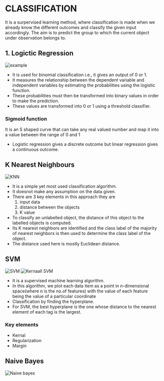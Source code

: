 # CLASSIFICATION

It is a surpervised learning method, where classification is made when we already know the different outcomes and classify the given input accordingly. The aim is to predict the group to which the current object under observation belongs to.

## 1. Logictic Regression
![example](https://user-images.githubusercontent.com/58341480/93097135-ceb0c100-f6c2-11ea-8430-1001187be4af.png)
* It is used for binomial classification i.e., it gives an output of 0 or 1.
* It measures the relationship between the dependent variable and independent variables by estimating the probabilities using the logistic function.
* These probabilities must then be transformed into binary values in  order to make the prediction.
* These values are transformed into 0 or 1 using a threshold classifier.
### Sigmoid function
  It is an S shaped curve that can take any real valued  number and map it into a value between the range of 0 and 1
* Logistic regression gives a discrete outcome but linear regression gives a continuous outcome.

## K Nearest Neighbours
![KNN](https://user-images.githubusercontent.com/58341480/93097130-cce6fd80-f6c2-11ea-9807-b43d8f91cd58.png)
* It is a simple yet most used classification algorithm.
* It doesnot make any assumption on the data given.
* There are 3 key elements in this approach they are
  1. input data
  2. distance between the objects
  3. K value
* To classify an unlabelled object, the distance of this object to the labelled objects is computed.
* Its K nearest neighbors are identified and the class label of the majority of nearest neighbors is then used to determine the class label of the object.
* The distance used here is mostly Euclidean distance.

## SVM
![SVM](https://user-images.githubusercontent.com/58341480/93097117-c9537680-f6c2-11ea-8526-982650f2e459.png)
![Kernaall SVM](https://user-images.githubusercontent.com/58341480/93097122-ca84a380-f6c2-11ea-9434-50c51c73c612.png)
* It is a supervised machine learning algorithm.
* In this algorithm, we plot each data item as a point in n-dimensional space(where n is the no.of features) with the value of each feature being the value of a particular coordinate
* Classification by finding the hyperplane.
* For SVM, the best hyperplane is the one whose distance to the nearest element of each tag is the largest.
### Key elements
* Kernal
* Regularization
* Margin

## Naive Bayes
![Naive bayes](https://user-images.githubusercontent.com/58341480/93104434-7500c480-f6cb-11ea-82e9-d4f6bfc011f1.png)

  
  


